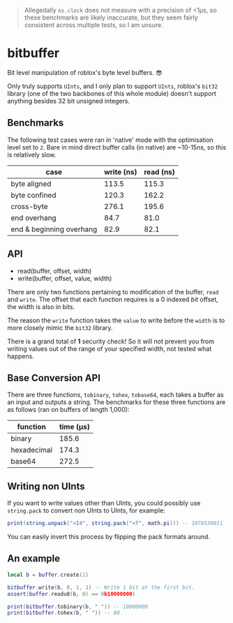 > Allegedally `os.clock` does not measure with a precision of <1μs, so these benchmarks are likely inaccurate, but they seem fairly consistent across multiple tests, so I am unsure.

# bitbuffer
Bit level manipulation of roblox's byte level buffers. :sunglasses:

Only truly supports `UInts`, and I only plan to support `UInts`, roblox's `bit32` library (one of the two backbones of this whole module) doesn't support anything besides 32 bit unsigned integers.

## Benchmarks
The following test cases were ran in 'native' mode with the optimisation level set to `2`.
Bare in mind direct buffer calls (in native) are ~10-15ns, so this is relatively slow.

|case                    |write (ns)|read (ns)|
|------------------------|----------|---------|
|byte aligned            |113.5     |115.3    |
|byte confined           |120.3     |162.2    |
|cross-byte              |276.1     |195.6    |
|end overhang            |84.7      |81.0     |
|end & beginning overhang|82.9      |82.1     |

## API

- read(buffer, offset, width)
- write(buffer, offset, value, width)

There are only two functions pertaining to modification of the buffer, `read` and `write`.
The offset that each function requires is a 0 indexed *bit* offset, the width is also in bits.

The reason the `write` function takes the `value` to write before the `width` is to more closely mimic the `bit32` library.

There is a grand total of **1** security check! So it will not prevent you from writing values out of the range of your specified width, not tested what happens.

## Base Conversion API

There are three functions, `tobinary`, `tohex`, `tobase64`, each takes a buffer as an input and outputs a string. The benchmarks for these three functions are as follows (ran on buffers of length 1,000):

|function   |time (μs)|
|-----------|---------|
|binary     |185.6    |
|hexadecimal|174.3    |
|base64     |272.5    |

## Writing non UInts

If you want to write values other than UInts, you could possibly use `string.pack` to convert non UInts to UInts, for example:
```lua
print(string.unpack("<I4", string.pack("<f", math.pi))) -- 1078530011
```
You can easily invert this process by flipping the pack formats around.

## An example
```lua
local b = buffer.create(1)

bitbuffer.write(b, 0, 1, 1) -- Write 1 bit at the first bit.
assert(buffer.readu8(b, 0) == 0b10000000)

print(bitbuffer.tobinary(b, " ")) -- 10000000
print(bitbuffer.tohex(b, " ")) -- 80
```
